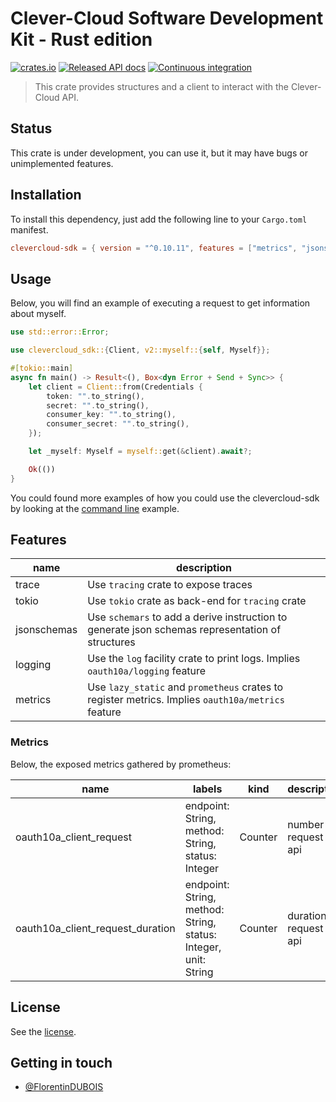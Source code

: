 # Clever-Cloud Software Development Kit - Rust edition

[![crates.io](https://img.shields.io/crates/v/clevercloud-sdk.svg)](https://crates.io/crates/clevercloud-sdk)
[![Released API docs](https://docs.rs/clevercloud-sdk/badge.svg)](https://docs.rs/clevercloud-sdk)
[![Continuous integration](https://github.com/CleverCloud/clevercloud-sdk-rust/actions/workflows/ci.yml/badge.svg?branch=main)](https://github.com/CleverCloud/clevercloud-sdk-rust/actions/workflows/ci.yml)

> This crate provides structures and a client to interact with the Clever-Cloud
> API.

## Status

This crate is under development, you can use it, but it may have bugs or unimplemented features.

## Installation

To install this dependency, just add the following line to your `Cargo.toml` manifest.

```toml
clevercloud-sdk = { version = "^0.10.11", features = ["metrics", "jsonschemas"] }
```

## Usage

Below, you will find an example of executing a request to get information about
myself.

```rust
use std::error::Error;

use clevercloud_sdk::{Client, v2::myself::{self, Myself}};

#[tokio::main]
async fn main() -> Result<(), Box<dyn Error + Send + Sync>> {
    let client = Client::from(Credentials {
        token: "".to_string(),
        secret: "".to_string(),
        consumer_key: "".to_string(),
        consumer_secret: "".to_string(),
    });

    let _myself: Myself = myself::get(&client).await?;

    Ok(())
}
```

You could found more examples of how you could use the clevercloud-sdk by looking at the [command line](examples/cli/README.md) example.

## Features

| name        | description                                                                                       |
| ----------- | ------------------------------------------------------------------------------------------------- |
| trace       | Use `tracing` crate to expose traces                                                              |
| tokio       | Use `tokio` crate as back-end for `tracing` crate                                                 |
| jsonschemas | Use `schemars` to add a derive instruction to generate json schemas representation of structures  |
| logging     | Use the `log` facility crate to print logs. Implies `oauth10a/logging` feature                    |
| metrics     | Use `lazy_static` and `prometheus` crates to register metrics. Implies `oauth10a/metrics` feature |

### Metrics

Below, the exposed metrics gathered by prometheus:

| name                             | labels                                                          | kind    | description                |
| -------------------------------- | --------------------------------------------------------------- | ------- | -------------------------- |
| oauth10a_client_request          | endpoint: String, method: String, status: Integer               | Counter | number of request on api   |
| oauth10a_client_request_duration | endpoint: String, method: String, status: Integer, unit: String | Counter | duration of request on api |

## License

See the [license](LICENSE).

## Getting in touch

- [@FlorentinDUBOIS](https://twitter.com/FlorentinDUBOIS)
